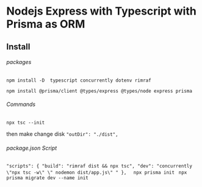 # Nodejs Express with Typescript with Prisma as ORM

## Install

###### packages

`npm install -D 
    typescript
    concurrently
    dotenv
    rimraf
  `

`npm install
    @prisma/client
    @types/express
    @types/node
    express
    prisma
  `

###### Commands

`npx tsc --init `

then make change disk
`"outDir": "./dist",`

###### package.json Script

`"scripts": {
    "build": "rimraf dist && npx tsc",
    "dev": "concurrently \"npx tsc -w\" \" nodemon dist/app.js\" "
  },`
` 
npx prisma init`
`
npx prisma migrate dev --name init`
